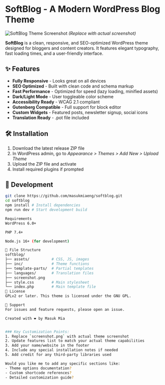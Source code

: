 # SoftBlog - A Modern WordPress Blog Theme

![SoftBlog Theme Screenshot](screenshot.png) *(Replace with actual screenshot)*

**SoftBlog** is a clean, responsive, and SEO-optimized WordPress theme designed for bloggers and content creators. It features elegant typography, fast loading times, and a user-friendly interface.

## ✨ Features

- **Fully Responsive** - Looks great on all devices
- **SEO Optimized** - Built with clean code and schema markup
- **Fast Performance** - Optimized for speed (lazy loading, minified assets)
- **Dark/Light Mode** - User toggleable color scheme
- **Accessibility Ready** - WCAG 2.1 compliant
- **Gutenberg Compatible** - Full support for block editor
- **Custom Widgets** - Featured posts, newsletter signup, social icons
- **Translation Ready** - .pot file included

## 🛠 Installation

1. Download the latest release ZIP file
2. In WordPress admin, go to *Appearance > Themes > Add New > Upload Theme*
3. Upload the ZIP file and activate
4. Install required plugins if prompted

## 🔧 Development

```bash
git clone https://github.com/masukmiaeng/softblog.git
cd softblog
npm install # Install dependencies
npm run dev # Start development build

Requirements
WordPress 6.0+

PHP 7.4+

Node.js 16+ (for development)

📁 File Structure
softblog/
├── assets/          # CSS, JS, images
├── inc/             # Theme functions
├── template-parts/  # Partial templates
├── languages/       # Translation files
├── screenshot.png
├── style.css        # Main stylesheet
└── index.php        # Main template file
📜 License
GPLv2 or later. This theme is licensed under the GNU GPL.

💌 Support
For issues and feature requests, please open an issue.

Created with ❤️ by Masuk Mia


### Key Customization Points:
1. Replace `screenshot.png` with actual theme screenshot
2. Update features list to match your actual theme capabilities
3. Add your name/website in the footer
4. Include any special installation notes if needed
5. Add credit for any third-party libraries used

Would you like me to add any specific sections like:
- Theme options documentation?
- Custom shortcode references?
- Detailed customization guide?
